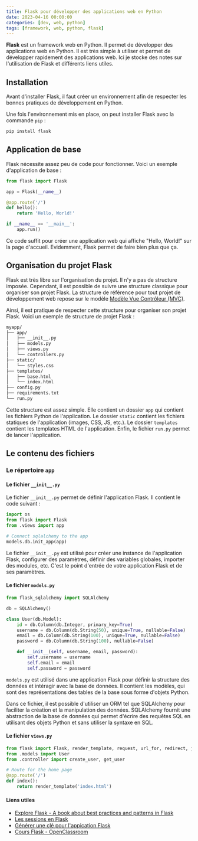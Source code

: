 ```yaml
---
title: Flask pour développer des applications web en Python
date: 2023-04-16 00:00:00
categories: [dev, web, python]
tags: [framework, web, python, flask]
---
```


**Flask** est un framework web en Python. Il permet de développer des applications web en Python. Il est très simple à utiliser et permet de développer rapidement des applications web. Ici je stocke des notes sur l'utilisation de Flask et différents liens utiles.

## Installation

Avant d'installer Flask, il faut créer un environnement afin de respecter les bonnes pratiques de développement en Python.

Une fois l'environnement mis en place, on peut installer Flask avec la commande `pip` :

```bash
pip install flask
```

## Application de base

Flask nécessite assez peu de code pour fonctionner. Voici un exemple d'application de base :

```python
from flask import Flask

app = Flask(__name__)

@app.route('/')
def hello():
    return 'Hello, World!'

if __name__ == '__main__':
    app.run()
```

Ce code suffit pour créer une application web qui affiche "Hello, World!" sur la page d'accueil. Evidemment, Flask permet de faire bien plus que ça.

## Organisation du projet Flask

Flask est très libre sur l'organisation du projet. Il n'y a pas de structure imposée. Cependant, il est possible de suivre une structure classique pour organiser son projet Flask. La structure de référence pour tout projet de développement web repose sur le modèle [Modèle Vue Contrôleur (MVC)]().

Ainsi, il est pratique de respecter cette structure pour organiser son projet Flask. Voici un exemple de structure de projet Flask :

```bash
myapp/
├── app/
│   ├── __init__.py
│   ├── models.py
│   ├── views.py
│   └── controllers.py
├── static/
│   └── styles.css
├── templates/
│   ├── base.html
│   └── index.html
├── config.py 
├── requirements.txt
└── run.py
```

Cette structure est assez simple. Elle contient un dossier `app` qui contient les fichiers Python de l'application. Le dossier `static` contient les fichiers statiques de l'application (images, CSS, JS, etc.). Le dossier `templates` contient les templates HTML de l'application. Enfin, le fichier `run.py` permet de lancer l'application.

## Le contenu des fichiers

### Le répertoire `app`

#### Le fichier `__init__.py`

Le fichier `__init__.py` permet de définir l'application Flask. Il contient le code suivant :

```python
import os
from flask import Flask
from .views import app

# Connect sqlalchemy to the app
models.db.init_app(app)
```

Le fichier `__init__.py` est utilisé pour créer une instance de l'application Flask, configurer des paramètres, définir des variables globales, importer des modules, etc. C'est le point d'entrée de votre application Flask et de ses paramètres.

#### Le fichier `models.py`

```python
from flask_sqlalchemy import SQLAlchemy

db = SQLAlchemy()

class User(db.Model):
    id = db.Column(db.Integer, primary_key=True)
    username = db.Column(db.String(50), unique=True, nullable=False)
    email = db.Column(db.String(100), unique=True, nullable=False)
    password = db.Column(db.String(100), nullable=False)

    def __init__(self, username, email, password):
        self.username = username
        self.email = email
        self.password = password
```

`models.py` est utilisé dans une application Flask pour définir la structure des données et intéragir avec la base de données. Il contient les modèles, qui sont des représentations des tables de la base sous forme d'objets Python.

Dans ce fichier, il est possible d'utiliser un ORM tel que SQLAlchemy pour faciliter la création et la manipulation des données. SQLAlchemy fournit une abstraction de la base de données qui permet d'écrire des requêtes SQL en utilisant des objets Python et sans utiliser la syntaxe en SQL. 

#### Le fichier `views.py`

```python
from flask import Flask, render_template, request, url_for, redirect, jsonify, session
from .models import User
from .controller import create_user, get_user

# Route for the home page
@app.route('/')
def index():
    return render_template('index.html')
```

#### Liens utiles

- [Explore Flask - A book about best practices and patterns in Flask](http://exploreflask.com/en/latest/index.html)
- [Les sessions en Flask](https://pythonbasics.org/flask-sessions/)
- [Générer une clé pour l'appication Flask](https://randomkeygen.com/)
- [Cours Flask - OpenClassroom](https://openclassrooms.com/fr/courses/4425066-concevez-un-site-avec-flask)

